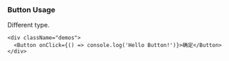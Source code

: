 ### Button Usage

Different type.
```
<div className="demos">
  <Button onClick={() => console.log('Hello Button!')}>确定</Button>
</div>
```
